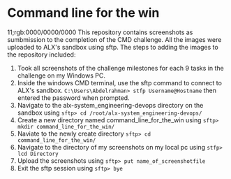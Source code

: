 # Command line for the win
11;rgb:0000/0000/0000
This repository contains screenshots as sumbmission to the completion of the CMD challenge.
All the images were uploaded to ALX's sandbox using sftp. The steps to adding the images to the repository included:

1. Took all screenshots of the challenge milestones for each 9 tasks in the challenge on my Windows PC.
2. Inside the windows CMD terminal, use the sftp command to connect to ALX's sandbox.
```C:\Users\Abdelrahman> stfp Username@Hostname```
then entered the password when prompted.
3. Navigate to the alx-system_engineering-devops directory on the sandbox using
```sftp> cd /root/alx-system_engineering-devops/```
4. Create a new directory named command_line_for_the_win using
```sftp> mkdir command_line_for_the_win/```
5. Naviate to the newly create directory
```sftp> cd command_line_for_the_win/```
6. Navigate to the directory of my screenshots on my local pc using
```stfp> lcd Directory```
7. Upload the screenshots using
```sftp> put name_of_screenshotfile```
8. Exit the sftp session using
```sftp> bye```
